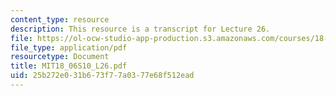 ```yaml
---
content_type: resource
description: This resource is a transcript for Lecture 26.
file: https://ol-ocw-studio-app-production.s3.amazonaws.com/courses/18-06-linear-algebra-spring-2010/25b272e031b673f77a0377e68f512ead_MIT18_06S10_L26.pdf
file_type: application/pdf
resourcetype: Document
title: MIT18_06S10_L26.pdf
uid: 25b272e0-31b6-73f7-7a03-77e68f512ead
---
```

